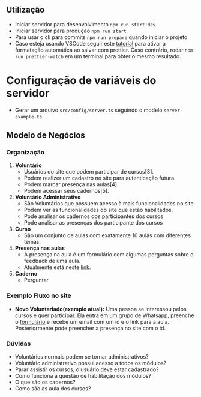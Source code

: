 ## Utilização

- Iniciar servidor para desenvolvimento `npm run start:dev`
- Iniciar servidor para produção `npm run start`
- Para usar o cli para commits `npm run prepare` quando iniciar o projeto
- Caso esteja usando VSCode seguir este [tutorial](https://khalilstemmler.com/blogs/tooling/prettier/) para ativar a formatação automática ao salvar com prettier. Caso contrário, rodar `npm run prettier-watch` em um terminal para obter o mesmo resultado.

# Configuração de variáveis do servidor

- Gerar um arquivo `src/config/server.ts` seguindo o modelo `server-example.ts`.

## Modelo de Negócios

### Organização

1. **Voluntário**
   - Usuários do site que podem participar de cursos[3].
   - Podem realizer um cadastro no site para autenticação futura.
   - Podem marcar presença nas aulas[4].
   - Podem acessar seus cadernos[5].
2. **Voluntário Administrativo**
   - São Voluntários que possuem acesso à mais funcionalidades no site.
   - Podem ver as funcionalidades do site que estão habilitados.
   - Pode analisar os cadernos dos participantes dos cursos
   - Pode analisar as presenças dos participante dos cursos
3. **Curso**
   - São um conjunto de aulas com exatamente 10 aulas com diferentes temas.
4. **Presença nas aulas**
   - A presença na aula é um formulário com algumas perguntas sobre o feedback de uma aula.
   - Atualmente está neste [link](https://www.jotform.com/form/220305634857658).
5. **Caderno**
   - Perguntar

### Exemplo Fluxo no site

- **Novo Voluntariado(exemplo atual):** Uma pessoa se interessou pelos cursos e quer participar. Ela entra em um grupo de Whatsapp, preenche o [formulário](https://form.jotform.com/220305437068653) e recebe um email com um id e o link para a aula. Posteriormente pode preencher a presença no site com o id.

### Dúvidas

- Voluntários normais podem se tornar administrativos?
- Voluntário administrativo possui acesso a todos os módulos?
- Parar assistir os cursos, o usuário deve estar cadastrado?
- Como funciona a questão de habilitação dos módulos?
- O que são os cadernos?
- Como são as aula dos cursos?
